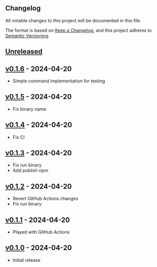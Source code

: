 ## Changelog
All notable changes to this project will be documented in this file.

The format is based on [Keep a Changelog](https://keepachangelog.com/en/1.0.0/),
and this project adheres to [Semantic Versioning](https://semver.org/spec/v2.0.0.html).

## [Unreleased]

## [v0.1.6] - 2024-04-20
- Simple command implementation for testing

## [v0.1.5] - 2024-04-20
- Fix binary name

## [v0.1.4] - 2024-04-20
- Fix CI

## [v0.1.3] - 2024-04-20
- Fix run binary
- Add publish npm

## [v0.1.2] - 2024-04-20
- Revert GitHub Actions changes
- Fix run binary

## [v0.1.1] - 2024-04-20
- Played with GitHub Actions

## [v0.1.0] - 2024-04-20
- Initial release


[Unreleased]: https://github.com/napalmpapalam/rlx/compare/v0.1.6...HEAD
[v0.1.6]: https://github.com/napalmpapalam/rlx/compare/rust_v0.1.5...v0.1.6
[v0.1.5]: https://github.com/napalmpapalam/rlx/compare/rust_v0.1.4...rust_v0.1.5
[v0.1.4]: https://github.com/napalmpapalam/rlx/compare/rust_v0.1.3...rust_v0.1.4
[v0.1.3]: https://github.com/napalmpapalam/rlx/compare/rust_v0.1.2...rust_v0.1.3
[v0.1.2]: https://github.com/napalmpapalam/rlx/compare/rust_v0.1.1...rust_v0.1.2
[v0.1.1]: https://github.com/napalmpapalam/rlx/compare/rust_v0.1.0...rust_v0.1.1
[v0.1.0]: https://github.com/napalmpapalam/rlx/releases/tag/rust_v0.1.0
